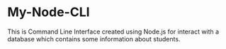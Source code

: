 # My-Node-CLI
This is Command Line Interface created using Node.js for interact with a database which contains some information about students.

